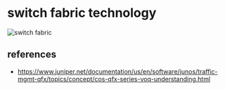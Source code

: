 # switch fabric technology
![switch fabric](https://github.com/lolyu/aoi/assets/35479537/8b930a83-bf80-4562-bfa8-877f40086f60)

## references
* https://www.juniper.net/documentation/us/en/software/junos/traffic-mgmt-qfx/topics/concept/cos-qfx-series-voq-understanding.html

